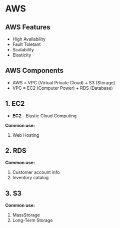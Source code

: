 # AWS

## AWS Features

- High Availability
- Fault Toletant
- Scalability
- Elasticity

## AWS Components

- AWS = VPC (Virtual Private Cloud) + S3 (Storage)
- VPC = EC2 (Computer Power) + RDS (Database)

## 1. EC2

- **EC2** - Elastic Cloud Computing

**Common use:**
1. Web Hosting

## 2. RDS

**Common use:**
1. Customer account info
2. Inventory catalog

## 3. S3

**Common use:**
1. MassStorage
2. Long-Term Storage